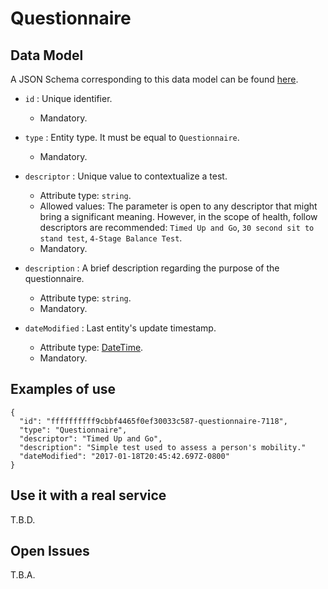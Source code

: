 # Questionnaire

## Data Model

A JSON Schema corresponding to this data model can be found [here](../schema.json).

+ `id` : Unique identifier. 
    + Mandatory.

+ `type` : Entity type. It must be equal to `Questionnaire`.
    + Mandatory.

+ `descriptor` : Unique value to contextualize a test.
    + Attribute type: `string`.
    + Allowed values: The parameter is open to any descriptor that might bring a significant meaning. However, in the scope of health, follow descriptors are recommended: `Timed Up and Go`, `30 second sit to stand test`, `4-Stage Balance Test`.
    + Mandatory.

+ `description` : A brief description regarding the purpose of the questionnaire.
    + Attribute type: `string`.
    + Mandatory.

+ `dateModified` : Last entity's update timestamp.
    + Attribute type: [DateTime](https://schema.org/DateTime).
    + Mandatory. 

## Examples of use

```
{
  "id": "ffffffffff9cbbf4465f0ef30033c587-questionnaire-7118",
  "type": "Questionnaire",
  "descriptor": "Timed Up and Go",
  "description": "Simple test used to assess a person's mobility."
  "dateModified": "2017-01-18T20:45:42.697Z-0800"
}
```

## Use it with a real service

T.B.D.

## Open Issues

T.B.A.